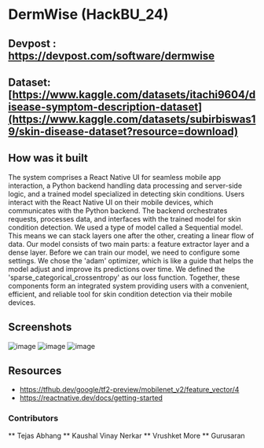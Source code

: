 # DermWise (HackBU_24)
## Devpost : https://devpost.com/software/dermwise

## Dataset: [https://www.kaggle.com/datasets/itachi9604/disease-symptom-description-dataset](https://www.kaggle.com/datasets/subirbiswas19/skin-disease-dataset?resource=download)

## How was it built 
The system comprises a React Native UI for seamless mobile app interaction, a Python backend handling data processing and server-side logic, and a trained model specialized in detecting skin conditions. Users interact with the React Native UI on their mobile devices, which communicates with the Python backend. The backend orchestrates requests, processes data, and interfaces with the trained model for skin condition detection. We used a type of model called a Sequential model. This means we can stack layers one after the other, creating a linear flow of data. Our model consists of two main parts: a feature extractor layer and a dense layer. Before we can train our model, we need to configure some settings. We chose the 'adam' optimizer, which is like a guide that helps the model adjust and improve its predictions over time. We defined the 'sparse_categorical_crossentropy' as our loss function. Together, these components form an integrated system providing users with a convenient, efficient, and reliable tool for skin condition detection via their mobile devices.

## Screenshots
![image](https://github.com/tabhang/DermWise/assets/54100570/e3d22554-5478-4580-a29e-cfc47da971c3)
![image](https://github.com/tabhang/DermWise/assets/54100570/031ed82d-7dd1-4095-932b-b2c497ac904c)
![image](https://github.com/tabhang/DermWise/assets/54100570/e2732c02-a3a6-4727-b1a8-09d3582ca845)

## Resources 
* https://tfhub.dev/google/tf2-preview/mobilenet_v2/feature_vector/4
* https://reactnative.dev/docs/getting-started

### Contributors 
** Tejas Abhang 
** Kaushal Vinay Nerkar
** Vrushket More
** Gurusaran 

